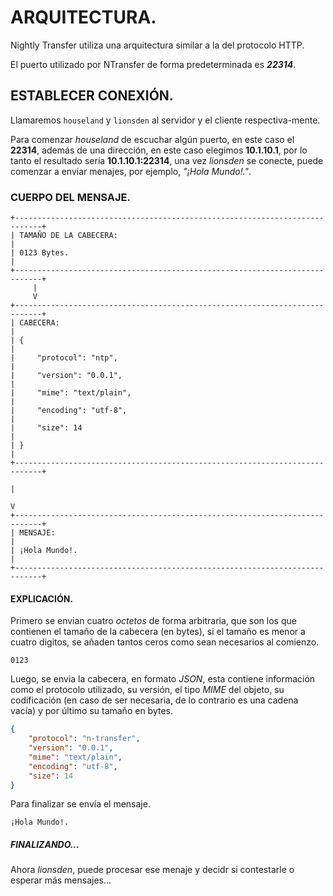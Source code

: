 # ARQUITECTURA.

Nightly Transfer utiliza una arquitectura similar a la del protocolo HTTP.

El puerto utilizado por NTransfer de forma predeterminada es ***22314***.

## ESTABLECER CONEXIÓN.

Llamaremos `houseland` y `lionsden` al servidor y el cliente respectiva-mente.

Para comenzar *houseland* de escuchar algún puerto, en este caso el **22314**,
además de una dirección, en este caso elegimos **10.1.10.1**, por lo tanto el 
resultado sería **10.1.10.1:22314**, una vez *lionsden* se conecte, puede
comenzar a enviar menajes, por ejemplo, *"¡Hola Mundo!."*.

### CUERPO DEL MENSAJE.

```
+----------------------------------------------------------------------------+
| TAMAÑO DE LA CABECERA:                                                     |
| 0123 Bytes.                                                                |
+----------------------------------------------------------------------------+
     |
     V
+----------------------------------------------------------------------------+
| CABECERA:                                                                  |
| {                                                                          |
|     "protocol": "ntp",                                              |
|     "version": "0.0.1",                                                    |
|     "mime": "text/plain",                                                  |
|     "encoding": "utf-8",                                                   |
|     "size": 14                                                             |
| }                                                                          |
+----------------------------------------------------------------------------+
                                                                        |    
                                                                        V
+----------------------------------------------------------------------------+
| MENSAJE:                                                                   |
| ¡Hola Mundo!.                                                              |
+----------------------------------------------------------------------------+
```

#### EXPLICACIÓN.

Primero se envian cuatro *octetos* de forma arbitraria, que son los que contienen el tamaño de la cabecera (en bytes), si el tamaño es menor a cuatro
digitos, se añaden tantos ceros como sean necesarios al comienzo.

```
0123
```

Luego, se envia la cabecera, en formato *JSON*, esta contiene información como el protocolo utilizado, su versión, el tipo *MIME* del objeto, su codificación
(en caso de ser necesaria, de lo contrario es una cadena vacía) y por último 
su tamaño en bytes.

```json
{
    "protocol": "n-transfer",
    "version": "0.0.1",
    "mime": "text/plain",
    "encoding": "utf-8",
    "size": 14
}
```

Para finalizar se envía el mensaje.

```
¡Hola Mundo!.
```

##### FINALIZANDO...

Ahora *lionsden*, puede procesar ese menaje y decidr si contestarle o esperar
más mensajes...
